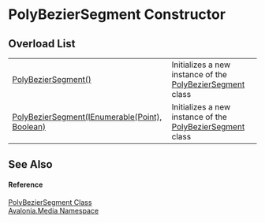 # PolyBezierSegment Constructor


## Overload List
<table>
<tr>
<td><a href="M_Avalonia_Media_PolyBezierSegment__ctor">PolyBezierSegment()</a></td>
<td>Initializes a new instance of the <a href="T_Avalonia_Media_PolyBezierSegment">PolyBezierSegment</a> class</td>
</tr>
<tr>
<td><a href="M_Avalonia_Media_PolyBezierSegment__ctor_1">PolyBezierSegment(IEnumerable(Point), Boolean)</a></td>
<td>Initializes a new instance of the <a href="T_Avalonia_Media_PolyBezierSegment">PolyBezierSegment</a> class</td>
</tr>
</table>

## See Also


#### Reference
<a href="T_Avalonia_Media_PolyBezierSegment">PolyBezierSegment Class</a>  
<a href="N_Avalonia_Media">Avalonia.Media Namespace</a>  
